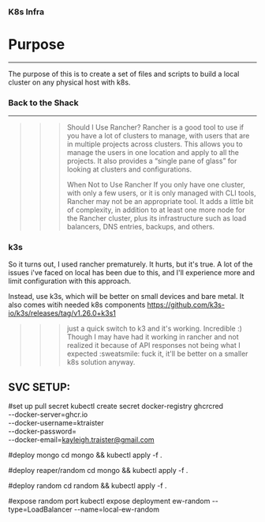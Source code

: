 ### K8s Infra

# Purpose
--------------
The purpose of this is to create a set of files and scripts to build a local cluster on any physical host with k8s.

### Back to the Shack
---------------------------------------------------------------------------------
>>> Should I Use Rancher?
>>> Rancher is a good tool to use if you have a lot of clusters to manage, with users that are in multiple projects across clusters. This allows you to manage the users in one location and apply to all the projects. It also provides a “single pane of glass” for looking at clusters and configurations.
>>> 
>>> When Not to Use Rancher
>>> If you only have one cluster, with only a few users, or it is only managed with CLI tools, Rancher may not be an appropriate tool. It adds a little bit of complexity, in addition to at least one more node for the Rancher cluster, plus its infrastructure such as load balancers, DNS entries, backups, and others.

### k3s

So it turns out, I used rancher prematurely. It hurts, but it's true. A lot of the issues i've faced on local has been due to this, and I'll experience more and limit configuration with this approach.

Instead, use k3s, which will be better on small devices and bare metal. It also comes witih needed k8s components
https://github.com/k3s-io/k3s/releases/tag/v1.26.0+k3s1

>>> just a quick switch to k3 and it's working. Incredible :) Though I may have had it working in rancher and not realized it because of API responses not being what I expected :sweatsmile:
>>> fuck it, it'll be better on a smaller k8s solution anyway.

SVC SETUP:
--------------------------
#set up pull secret
kubectl create secret docker-registry ghcrcred \
  --docker-server=ghcr.io \
  --docker-username=ktraister \
  --docker-password= \
  --docker-email=kayleigh.traister@gmail.com

#deploy mongo
cd mongo && kubectl apply -f .

#deploy reaper/random
cd mongo && kubectl apply -f .

#deploy random
cd random && kubectl apply -f .

#expose random port
kubectl expose deployment ew-random --type=LoadBalancer --name=local-ew-random

